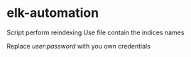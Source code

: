 # elk-automation

Script perform reindexing 
Use file contain the indices names 

Replace *user:password* with you own credentials
